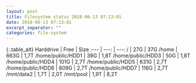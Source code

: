 ```yaml
---
layout: post
title: Filesystem status 2018-06-13 07:13:01
date: 2018-06-13 07:13:01
excerpt_separator: ""
categories: file-system
---
```

{:.table_alt}
Harddrive | Free | Size
:--- | ---: | ---:
/ | 27G | 37G
/home | 663G | 1,7T
/home/public/HDD1 | 39G | 1,8T
/home/public/HDD3 | 50G | 1,8T
/home/public/HDD4 | 101G | 2,7T
/home/public/HDD5 | 631G | 2,7T
/home/public/HDD6 | 809G | 2,7T
/home/public/HDD7 | 116G | 2,7T
/mnt/data2 | 1,7T | 2,0T
/mnt/pool | 1,9T | 8,2T
